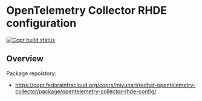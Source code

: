 # OpenTelemetry Collector RHDE configuration

[![Copr build status](https://copr.fedorainfracloud.org/coprs/miyunari/redhat-opentelemetry-collector/package/opentelemetry-collector-rhde-config/status_image/last_build.png)](https://copr.fedorainfracloud.org/coprs/miyunari/redhat-opentelemetry-collector/package/opentelemetry-collector-rhde-config/)

## Overview

Package repoistory:

- https://copr.fedorainfracloud.org/coprs/miyunari/redhat-opentelemetry-collector/package/opentelemetry-collector-rhde-config/

